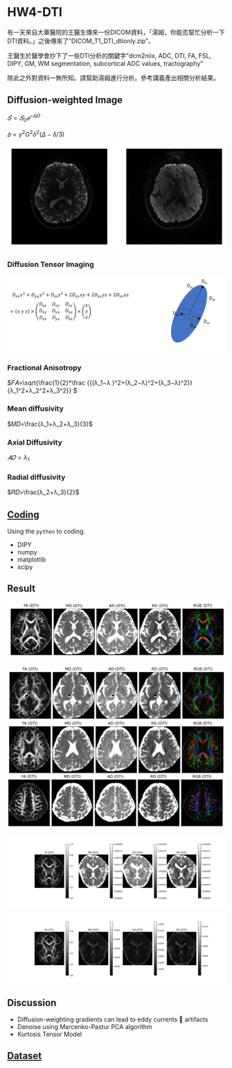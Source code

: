 # HW4-DTI

有一天來自大華醫院的王醫生傳來一份DICOM資料，「湯姆，你能否幫忙分析一下DTI資料。」之後傳來了"DICOM_T1_DTI_dtionly.zip"。

王醫生於醫學會抄下了一些DTI分析的關鍵字"dcm2niix, ADC, DTI, FA, FSL, DIPY, GM, WM segmentation, subcortical ADC values, tractography"

除此之外對資料一無所知。請幫助湯姆進行分析。參考講義產出相關分析結果。

## Diffusion-weighted Image

$𝑆={𝑆_0} 𝑒^{−𝑏𝐷}$

$𝑏= \gamma ^2 G^2 \delta^2 (\Delta−\delta/3)$

![image](images/data.png)

### Diffusion Tensor Imaging

![image](images/DTI.png)

### Fractional Anisotropy

$𝐹𝐴=\sqrt{\frac{1}{2}*\frac {{(λ_1−λ )^2+(λ_2−λ)^2+(λ_3−λ)^2}}{λ_1^2+λ_2^2+λ_3^2}}  $

### Mean diffusivity

$𝑀𝐷=\frac{λ_1+λ_2+λ_3}{3}$

### Axial Diffusivity

$𝐴𝐷=λ_1$
### Radial diffusivity

$𝑅𝐷=\frac{λ_2+λ_3}{2}$

## [Coding](HW4.ipynb)

Using the ``python`` to coding.

* DIPY
* numpy
* matplotlib
* scipy

## Result

![image](images/result.png)

![image](images/HW4s.png)

![image](images/HW4-colorbar-adjust.jpg)

![image](images/HW4-colorbar.jpg)

## Discussion

* Diffusion-weighting gradients can lead to eddy currents  artifacts
* Denoise using Marcenko-Pastur PCA algorithm
* Kurtosis Tensor Model

## [Dataset](https://mailntustedutw-my.sharepoint.com/:u:/g/personal/m11107309_ms_ntust_edu_tw/EfWzul-cjvFAqFZ0voL9DfMBlg3hCM0WFmT__we8HsN64A?e=aR90gY)
